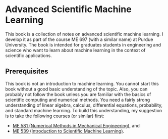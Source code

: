 # Advanced Scientific Machine Learning

This book is a collection of notes on advanced scientific machine learning. I develop it as part of the course ME 697 (with a similar name) at Purdue University. The book is intended for graduates students in engineering and science who want to learn about machine learning in the context of scientific applications.

## Prerequisites
This book is not an introduction to machine learning.
You cannot start this book without a good basic understanding of the topic.
Also, you can probably not follow the book unless you are familiar with the basics of scientific computing and numerical methods.
You need a fairly strong understanding of linear algebra, calculus, differential equations, probability, and standard machine learning. To build this understanding, my suggestion is to take the following courses (or similar) first:
+ [ME 581 (Numerical Methods in Mechanical Engineering)](https://engineering.purdue.edu/online/courses/numerical-methods-mechanical-engineering), and
+ [ME 539 (Introduction to Scientific Machine Learning)](https://predictivesciencelab.github.io/data-analytics-se/index.html).

```{tableofcontents}
```
